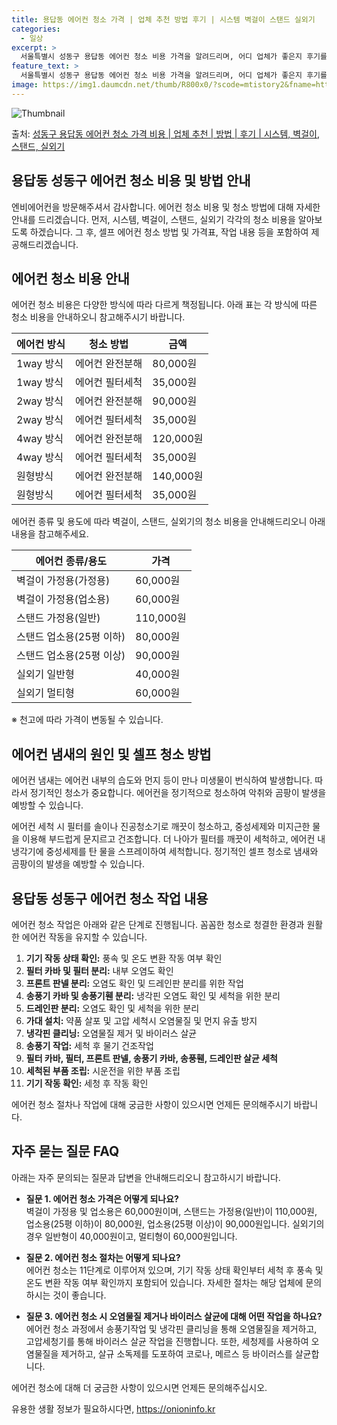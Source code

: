 ```yaml
---
title: 용답동 에어컨 청소 가격 | 업체 추천 방법 후기 | 시스템 벽걸이 스탠드 실외기
categories:
  - 일상
excerpt: >
  서울특별시 성동구 용답동 에어컨 청소 비용 가격을 알려드리며, 어디 업체가 좋은지 후기를 통해 알아보겠습니다. 현재 글에서는 시스템, 벽걸이, 스탠드, 실외기 각각에 대해 청소 비용이 나와 있으니 참고하시면 되겠습니다. 에어컨 분해 청소 방법 보기 👈 클릭셀프 에어컨 청소 방법 보기👈 클릭성동구 용답동 에어컨 청소 비용시스템에어컨 방식클리닝방식금액1way 방식에어컨 완전분해80,000원1way 방식에어컨 필터세척35,000원2way 방식에어컨 완전분해90,000원2way 방식에어컨 필터세척35,000원4way 방식에어컨 완전분해120,000원4way 방식에어컨 필터세척35,000원원형방식에어컨 완전분해140,000원원형방식에어컨 필터세척35,000원에어컨 청소 견적 샘플 보기 👈 클릭에어컨 냄새의 원인에..
feature_text: >
  서울특별시 성동구 용답동 에어컨 청소 비용 가격을 알려드리며, 어디 업체가 좋은지 후기를 통해 알아보겠습니다. 현재 글에서는 시스템, 벽걸이, 스탠드, 실외기 각각에 대해 청소 비용이 나와 있으니 참고하시면 되겠습니다. 에어컨 분해 청소 방법 보기 👈 클릭셀프 에어컨 청소 방법 보기👈 클릭성동구 용답동 에어컨 청소 비용시스템에어컨 방식클리닝방식금액1way 방식에어컨 완전분해80,000원1way 방식에어컨 필터세척35,000원2way 방식에어컨 완전분해90,000원2way 방식에어컨 필터세척35,000원4way 방식에어컨 완전분해120,000원4way 방식에어컨 필터세척35,000원원형방식에어컨 완전분해140,000원원형방식에어컨 필터세척35,000원에어컨 청소 견적 샘플 보기 👈 클릭에어컨 냄새의 원인에..
image: https://img1.daumcdn.net/thumb/R800x0/?scode=mtistory2&fname=https%3A%2F%2Fblog.kakaocdn.net%2Fdn%2FcKjekF%2FbtsHt4thNAF%2FVlbRwy2WVGC51aNWtoviW0%2Fimg.webp
---
```


![Thumbnail](https://img1.daumcdn.net/thumb/R800x0/?scode=mtistory2&fname=https%3A%2F%2Fblog.kakaocdn.net%2Fdn%2FcKjekF%2FbtsHt4thNAF%2FVlbRwy2WVGC51aNWtoviW0%2Fimg.webp)

<p>출처: <a href="https://onioninfo.kr/entry/%EC%84%B1%EB%8F%99%EA%B5%AC-%EC%9A%A9%EB%8B%B5%EB%8F%99-%EC%97%90%EC%96%B4%EC%BB%A8-%EC%B2%AD%EC%86%8C-%EA%B0%80%EA%B2%A9-%EB%B9%84%EC%9A%A9-%EC%97%85%EC%B2%B4-%EC%B6%94%EC%B2%9C-%EB%B0%A9%EB%B2%95-%ED%9B%84%EA%B8%B0-%EC%8B%9C%EC%8A%A4%ED%85%9C-%EB%B2%BD%EA%B1%B8%EC%9D%B4-%EC%8A%A4%ED%83%A0%EB%93%9C-%EC%8B%A4%EC%99%B8%EA%B8%B0" rel="dofollow">성동구 용답동 에어컨 청소 가격 비용 | 업체 추천 | 방법 | 후기 | 시스템, 벽걸이, 스탠드, 실외기</a> </p>

## 용답동 성동구 에어컨 청소 비용 및 방법 안내



엔비에어컨을 방문해주셔서 감사합니다. 에어컨 청소 비용 및 청소 방법에 대해 자세한 안내를 드리겠습니다. 먼저, 시스템, 벽걸이, 스탠드,
실외기 각각의 청소 비용을 알아보도록 하겠습니다. 그 후, 셀프 에어컨 청소 방법 및 가격표, 작업 내용 등을 포함하여 제공해드리겠습니다.



## 에어컨 청소 비용 안내

에어컨 청소 비용은 다양한 방식에 따라 다르게 책정됩니다. 아래 표는 각 방식에 따른 청소 비용을 안내하오니 참고해주시기 바랍니다.

에어컨 방식 | 청소 방법 | 금액  
---|---|---  
1way 방식 | 에어컨 완전분해 | 80,000원  
1way 방식 | 에어컨 필터세척 | 35,000원  
2way 방식 | 에어컨 완전분해 | 90,000원  
2way 방식 | 에어컨 필터세척 | 35,000원  
4way 방식 | 에어컨 완전분해 | 120,000원  
4way 방식 | 에어컨 필터세척 | 35,000원  
원형방식 | 에어컨 완전분해 | 140,000원  
원형방식 | 에어컨 필터세척 | 35,000원  
  
에어컨 종류 및 용도에 따라 벽걸이, 스탠드, 실외기의 청소 비용을 안내해드리오니 아래 내용을 참고해주세요.

에어컨 종류/용도 | 가격  
---|---  
벽걸이 가정용(가정용) | 60,000원  
벽걸이 가정용(업소용) | 60,000원  
스탠드 가정용(일반) | 110,000원  
스탠드 업소용(25평 이하) | 80,000원  
스탠드 업소용(25평 이상) | 90,000원  
실외기 일반형 | 40,000원  
실외기 멀티형 | 60,000원  
  
※ 천고에 따라 가격이 변동될 수 있습니다.



## 에어컨 냄새의 원인 및 셀프 청소 방법

에어컨 냄새는 에어컨 내부의 습도와 먼지 등이 만나 미생물이 번식하여 발생합니다. 따라서 정기적인 청소가 중요합니다. 에어컨을 정기적으로
청소하여 악취와 곰팡이 발생을 예방할 수 있습니다.

에어컨 세척 시 필터를 솔이나 진공청소기로 깨끗이 청소하고, 중성세제와 미지근한 물을 이용해 부드럽게 문지르고 건조합니다. 더 나아가 필터를
깨끗이 세척하고, 에어컨 내 냉각기에 중성세제를 탄 물을 스프레이하여 세척합니다. 정기적인 셀프 청소로 냄새와 곰팡이의 발생을 예방할 수
있습니다.



## 용답동 성동구 에어컨 청소 작업 내용

에어컨 청소 작업은 아래와 같은 단계로 진행됩니다. 꼼꼼한 청소로 청결한 환경과 원활한 에어컨 작동을 유지할 수 있습니다.

  1. **기기 작동 상태 확인:** 풍속 및 온도 변환 작동 여부 확인
  2. **필터 카바 및 필터 분리:** 내부 오염도 확인
  3. **프론트 판넬 분리:** 오염도 확인 및 드레인판 분리를 위한 작업
  4. **송풍기 카바 및 송풍기휀 분리:** 냉각핀 오염도 확인 및 세척을 위한 분리
  5. **드레인판 분리:** 오염도 확인 및 세척을 위한 분리
  6. **가대 설치:** 약품 살포 및 고압 세척시 오염물질 및 먼지 유출 방지
  7. **냉각핀 클리닝:** 오염물질 제거 및 바이러스 살균
  8. **송풍기 작업:** 세척 후 물기 건조작업
  9. **필터 카바, 필터, 프론트 판넬, 송풍기 카바, 송풍휀, 드레인판 살균 세척**
  10. **세척된 부품 조립:** 시운전을 위한 부품 조립
  11. **기기 작동 확인:** 세청 후 작동 확인

에어컨 청소 절차나 작업에 대해 궁금한 사항이 있으시면 언제든 문의해주시기 바랍니다.



## 자주 묻는 질문 FAQ

아래는 자주 문의되는 질문과 답변을 안내해드리오니 참고하시기 바랍니다.

  * **질문 1. 에어컨 청소 가격은 어떻게 되나요?**  
벽걸이 가정용 및 업소용은 60,000원이며, 스탠드는 가정용(일반)이 110,000원, 업소용(25평 이하)이 80,000원,
업소용(25평 이상)이 90,000원입니다. 실외기의 경우 일반형이 40,000원이고, 멀티형이 60,000원입니다.

  * **질문 2. 에어컨 청소 절차는 어떻게 되나요?**  
에어컨 청소는 11단계로 이루어져 있으며, 기기 작동 상태 확인부터 세척 후 풍속 및 온도 변환 작동 여부 확인까지 포함되어 있습니다.
자세한 절차는 해당 업체에 문의하시는 것이 좋습니다.

  * **질문 3. 에어컨 청소 시 오염물질 제거나 바이러스 살균에 대해 어떤 작업을 하나요?**  
에어컨 청소 과정에서 송풍기작업 및 냉각핀 클리닝을 통해 오염물질을 제거하고, 고압세청기를 통해 바이러스 살균 작업을 진행합니다. 또한,
세청제를 사용하여 오염물질을 제거하고, 살규 소독제를 도포하여 코로나, 메르스 등 바이러스를 살균합니다.

에어컨 청소에 대해 더 궁금한 사항이 있으시면 언제든 문의해주십시오.





 

유용한 생활 정보가 필요하시다면, <a href="https://onioninfo.kr" rel="dofollow">https://onioninfo.kr</a>



